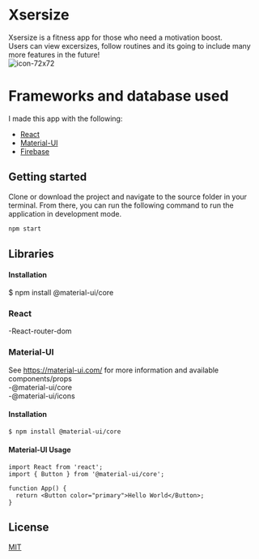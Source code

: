 # Xsersize
Xsersize is a fitness app for those who need a motivation boost.<br>
Users can view excersizes, follow routines and its going to include many more features in the future!<br>
![icon-72x72](https://user-images.githubusercontent.com/47569957/105243498-7194b280-5b6f-11eb-9918-7e7fe2e71251.png)

 
# Frameworks and database used
I made this app with the following:
- [React](https://create-react-app.dev/docs/getting-started/)
- [Material-UI](https://material-ui.com/getting-started/installation/)
- [Firebase](https://firebase.google.com/docs/web/setup)


## Getting started
Clone or download the project and navigate to the source folder in your terminal. From there, you can run the following command to run the application in development mode.
```bash 
npm start
```

## Libraries
#### Installation
$ npm install @material-ui/core

### React
-React-router-dom

### Material-UI
See https://material-ui.com/ for more information and available components/props
<br>-@material-ui/core
<br>-@material-ui/icons

#### Installation
```bash
$ npm install @material-ui/core
```

#### Material-UI Usage 
```
import React from 'react';
import { Button } from '@material-ui/core';

function App() {
  return <Button color="primary">Hello World</Button>;
}
```

## License
[MIT](https://choosealicense.com/licenses/mit/)
